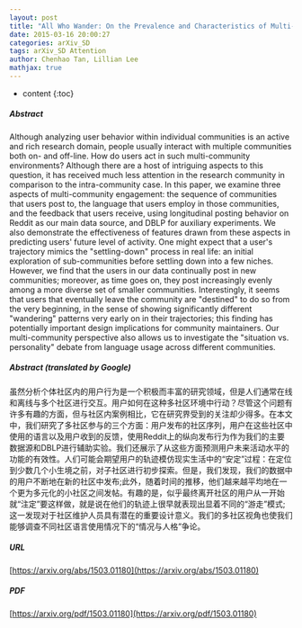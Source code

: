 ```yaml
---
layout: post
title: "All Who Wander: On the Prevalence and Characteristics of Multi-community Engagement"
date: 2015-03-16 20:00:27
categories: arXiv_SD
tags: arXiv_SD Attention
author: Chenhao Tan, Lillian Lee
mathjax: true
---
```


* content
{:toc}

##### Abstract
Although analyzing user behavior within individual communities is an active and rich research domain, people usually interact with multiple communities both on- and off-line. How do users act in such multi-community environments? Although there are a host of intriguing aspects to this question, it has received much less attention in the research community in comparison to the intra-community case. In this paper, we examine three aspects of multi-community engagement: the sequence of communities that users post to, the language that users employ in those communities, and the feedback that users receive, using longitudinal posting behavior on Reddit as our main data source, and DBLP for auxiliary experiments. We also demonstrate the effectiveness of features drawn from these aspects in predicting users' future level of activity. One might expect that a user's trajectory mimics the "settling-down" process in real life: an initial exploration of sub-communities before settling down into a few niches. However, we find that the users in our data continually post in new communities; moreover, as time goes on, they post increasingly evenly among a more diverse set of smaller communities. Interestingly, it seems that users that eventually leave the community are "destined" to do so from the very beginning, in the sense of showing significantly different "wandering" patterns very early on in their trajectories; this finding has potentially important design implications for community maintainers. Our multi-community perspective also allows us to investigate the "situation vs. personality" debate from language usage across different communities.

##### Abstract (translated by Google)
虽然分析个体社区内的用户行为是一个积极而丰富的研究领域，但是人们通常在线和离线与多个社区进行交互。用户如何在这种多社区环境中行动？尽管这个问题有许多有趣的方面，但与社区内案例相比，它在研究界受到的关注却少得多。在本文中，我们研究了多社区参与的三个方面：用户发布的社区序列，用户在这些社区中使用的语言以及用户收到的反馈，使用Reddit上的纵向发布行为作为我们的主要数据源和DBLP进行辅助实验。我们还展示了从这些方面预测用户未来活动水平的功能的有效性。人们可能会期望用户的轨迹模仿现实生活中的“安定”过程：在定位到少数几个小生境之前，对子社区进行初步探索。但是，我们发现，我们的数据中的用户不断地在新的社区中发布;此外，随着时间的推移，他们越来越平均地在一个更为多元化的小社区之间发帖。有趣的是，似乎最终离开社区的用户从一开始就“注定”要这样做，就是说在他们的轨迹上很早就表现出显着不同的“游走”模式;这一发现对于社区维护人员具有潜在的重要设计意义。我们的多社区视角也使我们能够调查不同社区语言使用情况下的“情况与人格”争论。

##### URL
[https://arxiv.org/abs/1503.01180](https://arxiv.org/abs/1503.01180)

##### PDF
[https://arxiv.org/pdf/1503.01180](https://arxiv.org/pdf/1503.01180)

